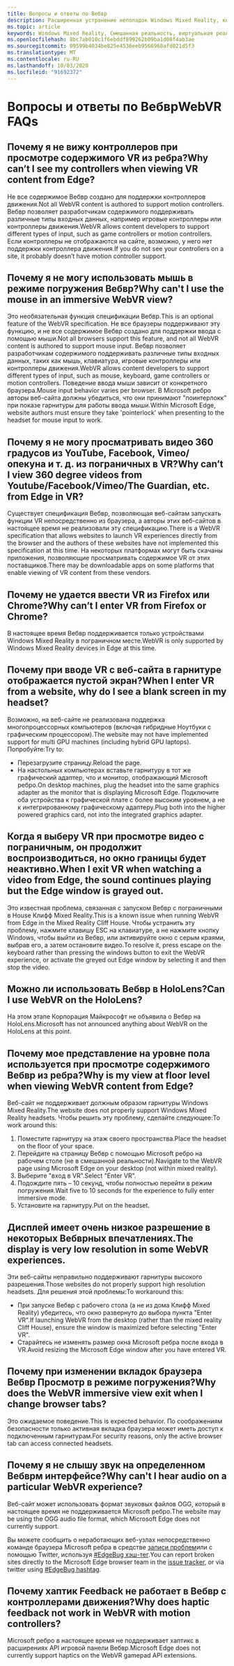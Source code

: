 ```yaml
---
title: Вопросы и ответы по Вебвр
description: Расширенная устранение неполадок Windows Mixed Reality, которая выходит за рамки стандартной документации по поддержке пользователей.
ms.topic: article
keywords: Windows Mixed Reality, Смешанная реальность, виртуальная реальность, VR, MR, устранение неполадок, ошибки, Справка, поддержка, Вебвр
ms.openlocfilehash: 8bc7ab010c1f6ebddf899262b09ba1d08f4ab3ae
ms.sourcegitcommit: 09599b4034be825e4536eeb9566968afd021d5f3
ms.translationtype: MT
ms.contentlocale: ru-RU
ms.lasthandoff: 10/03/2020
ms.locfileid: "91692372"
---
```

# <a name="webvr-faqs"></a><span data-ttu-id="e6f66-104">Вопросы и ответы по Вебвр</span><span class="sxs-lookup"><span data-stu-id="e6f66-104">WebVR FAQs</span></span>

## <a name="why-cant-i-see-my-controllers-when-viewing-vr-content-from-edge"></a><span data-ttu-id="e6f66-105">Почему я не вижу контроллеров при просмотре содержимого VR из ребра?</span><span class="sxs-lookup"><span data-stu-id="e6f66-105">Why can’t I see my controllers when viewing VR content from Edge?</span></span>

<span data-ttu-id="e6f66-106">Не все содержимое Вебвр создано для поддержки контроллеров движения.</span><span class="sxs-lookup"><span data-stu-id="e6f66-106">Not all WebVR content is authored to support motion controllers.</span></span> <span data-ttu-id="e6f66-107">Вебвр позволяет разработчикам содержимого поддерживать различные типы входных данных, например игровые контроллеры или контроллеры движения.</span><span class="sxs-lookup"><span data-stu-id="e6f66-107">WebVR allows content developers to support different types of input, such as game controllers or motion controllers.</span></span> <span data-ttu-id="e6f66-108">Если контроллеры не отображаются на сайте, возможно, у него нет поддержки контроллера движения.</span><span class="sxs-lookup"><span data-stu-id="e6f66-108">If you do not see your controllers on a site, it probably doesn’t have motion controller support.</span></span>

## <a name="why-cant-i-use-the-mouse-in-an-immersive-webvr-view"></a><span data-ttu-id="e6f66-109">Почему я не могу использовать мышь в режиме погружения Вебвр?</span><span class="sxs-lookup"><span data-stu-id="e6f66-109">Why can't I use the mouse in an immersive WebVR view?</span></span>

<span data-ttu-id="e6f66-110">Это необязательная функция спецификации Вебвр.</span><span class="sxs-lookup"><span data-stu-id="e6f66-110">This is an optional feature of the WebVR specification.</span></span> <span data-ttu-id="e6f66-111">Не все браузеры поддерживают эту функцию, и не все содержимое Вебвр создано для поддержки ввода с помощью мыши.</span><span class="sxs-lookup"><span data-stu-id="e6f66-111">Not all browsers support this feature, and not all WebVR content is authored to support mouse input.</span></span> <span data-ttu-id="e6f66-112">Вебвр позволяет разработчикам содержимого поддерживать различные типы входных данных, таких как мышь, клавиатура, игровые контроллеры или контроллеры движения.</span><span class="sxs-lookup"><span data-stu-id="e6f66-112">WebVR allows content developers to support different types of input, such as mouse, keyboard, game controllers or motion controllers.</span></span> <span data-ttu-id="e6f66-113">Поведение ввода мыши зависит от конкретного браузера.</span><span class="sxs-lookup"><span data-stu-id="e6f66-113">Mouse input behavior varies per browser.</span></span> <span data-ttu-id="e6f66-114">В Microsoft ребро авторы веб-сайта должны убедиться, что они принимают "поинтерлокк" при показе гарнитуры для работы ввода мыши.</span><span class="sxs-lookup"><span data-stu-id="e6f66-114">Within Microsoft Edge, website authors must ensure they take 'pointerlock' when presenting to the headset for mouse input to work.</span></span>

## <a name="why-cant-i-view-360-degree-videos-from-youtubefacebookvimeothe-guardian-etc-from-edge-in-vr"></a><span data-ttu-id="e6f66-115">Почему я не могу просматривать видео 360 градусов из YouTube, Facebook, Vimeo/опекуна и т. д. из пограничных в VR?</span><span class="sxs-lookup"><span data-stu-id="e6f66-115">Why can’t I view 360 degree videos from Youtube/Facebook/Vimeo/The Guardian, etc. from Edge in VR?</span></span>

<span data-ttu-id="e6f66-116">Существует спецификация Вебвр, позволяющая веб-сайтам запускать функции VR непосредственно из браузера, а авторы этих веб-сайтов в настоящее время не реализовали эту спецификацию.</span><span class="sxs-lookup"><span data-stu-id="e6f66-116">There is a WebVR specification that allows websites to launch VR experiences directly from the browser and the authors of these websites have not implemented this specification at this time.</span></span> <span data-ttu-id="e6f66-117">На некоторых платформах могут быть скачаны приложения, позволяющие просматривать содержимое VR от этих поставщиков.</span><span class="sxs-lookup"><span data-stu-id="e6f66-117">There may be downloadable apps on some platforms that enable viewing of VR content from these vendors.</span></span>

## <a name="why-cant-i-enter-vr-from-firefox-or-chrome"></a><span data-ttu-id="e6f66-118">Почему не удается ввести VR из Firefox или Chrome?</span><span class="sxs-lookup"><span data-stu-id="e6f66-118">Why can’t I enter VR from Firefox or Chrome?</span></span>

<span data-ttu-id="e6f66-119">В настоящее время Вебвр поддерживается только устройствами Windows Mixed Reality в пограничном месте.</span><span class="sxs-lookup"><span data-stu-id="e6f66-119">WebVR is only supported by Windows Mixed Reality devices in Edge at this time.</span></span>

## <a name="when-i-enter-vr-from-a-website-why-do-i-see-a-blank-screen-in-my-headset"></a><span data-ttu-id="e6f66-120">Почему при вводе VR с веб-сайта в гарнитуре отображается пустой экран?</span><span class="sxs-lookup"><span data-stu-id="e6f66-120">When I enter VR from a website, why do I see a blank screen in my headset?</span></span>

<span data-ttu-id="e6f66-121">Возможно, на веб-сайте не реализована поддержка многопроцессорных компьютеров (включая гибридные Ноутбуки с графическим процессором).</span><span class="sxs-lookup"><span data-stu-id="e6f66-121">The website may not have implemented support for multi GPU machines (including hybrid GPU laptops).</span></span> <span data-ttu-id="e6f66-122">Попробуйте:</span><span class="sxs-lookup"><span data-stu-id="e6f66-122">Try to:</span></span>
* <span data-ttu-id="e6f66-123">Перезагрузите страницу.</span><span class="sxs-lookup"><span data-stu-id="e6f66-123">Reload the page.</span></span>
* <span data-ttu-id="e6f66-124">На настольных компьютерах вставьте гарнитуру в тот же графический адаптер, что и монитор, отображающий Microsoft ребро.</span><span class="sxs-lookup"><span data-stu-id="e6f66-124">On desktop machines, plug the headset into the same graphics adapter as the monitor that is displaying Microsoft Edge.</span></span> <span data-ttu-id="e6f66-125">Подключите оба устройства к графической плате с более высоким уровнем, а не к интегрированному графическому адаптеру.</span><span class="sxs-lookup"><span data-stu-id="e6f66-125">Plug both into the higher powered graphics card, not into the integrated graphics adapter.</span></span>

## <a name="when-i-exit-vr-when-watching-a-video-from-edge-the-sound-continues-playing-but-the-edge-window-is-grayed-out"></a><span data-ttu-id="e6f66-126">Когда я выберу VR при просмотре видео с пограничным, он продолжит воспроизводиться, но окно границы будет неактивно.</span><span class="sxs-lookup"><span data-stu-id="e6f66-126">When I exit VR when watching a video from Edge, the sound continues playing but the Edge window is grayed out.</span></span>

<span data-ttu-id="e6f66-127">Это известная проблема, связанная с запуском Вебвр с пограничными в House Клифф Mixed Reality.</span><span class="sxs-lookup"><span data-stu-id="e6f66-127">This is a known issue when running WebVR from Edge in the Mixed Reality Cliff House.</span></span> <span data-ttu-id="e6f66-128">Чтобы устранить эту проблему, нажмите клавишу ESC на клавиатуре, а не нажмите кнопку Windows, чтобы выйти из Вебвр, или активируйте окно с серым краями, выбрав его, а затем остановите видео.</span><span class="sxs-lookup"><span data-stu-id="e6f66-128">To resolve it, press escape on the keyboard rather than pressing the windows button to exit the WebVR experience, or activate the greyed out Edge window by selecting it and then stop the video.</span></span>

## <a name="can-i-use-webvr-on-the-hololens"></a><span data-ttu-id="e6f66-129">Можно ли использовать Вебвр в HoloLens?</span><span class="sxs-lookup"><span data-stu-id="e6f66-129">Can I use WebVR on the HoloLens?</span></span>

<span data-ttu-id="e6f66-130">На этом этапе Корпорация Майкрософт не объявила о Вебвр на HoloLens.</span><span class="sxs-lookup"><span data-stu-id="e6f66-130">Microsoft has not announced anything about WebVR on the HoloLens at this point.</span></span>

## <a name="why-is-my-view-at-floor-level-when-viewing-webvr-content-from-edge"></a><span data-ttu-id="e6f66-131">Почему мое представление на уровне пола используется при просмотре содержимого Вебвр из ребра?</span><span class="sxs-lookup"><span data-stu-id="e6f66-131">Why is my view at floor level when viewing WebVR content from Edge?</span></span>

<span data-ttu-id="e6f66-132">Веб-сайт не поддерживает должным образом гарнитуры Windows Mixed Reality.</span><span class="sxs-lookup"><span data-stu-id="e6f66-132">The website does not properly support Windows Mixed Reality headsets.</span></span> <span data-ttu-id="e6f66-133">Чтобы решить эту проблему, сделайте следующее:</span><span class="sxs-lookup"><span data-stu-id="e6f66-133">To work around this:</span></span>
1. <span data-ttu-id="e6f66-134">Поместите гарнитуру на этаж своего пространства.</span><span class="sxs-lookup"><span data-stu-id="e6f66-134">Place the headset on the floor of your space.</span></span>
2. <span data-ttu-id="e6f66-135">Перейдите на страницу Вебвр с помощью Microsoft ребро на рабочем столе (не в смешанной реальности).</span><span class="sxs-lookup"><span data-stu-id="e6f66-135">Navigate to the WebVR page using Microsoft Edge on your desktop (not within mixed reality).</span></span>
3. <span data-ttu-id="e6f66-136">Выберите "вход в VR".</span><span class="sxs-lookup"><span data-stu-id="e6f66-136">Select "Enter VR".</span></span>
4. <span data-ttu-id="e6f66-137">Подождите пять – 10 секунд, чтобы полностью перейти в режим погружения.</span><span class="sxs-lookup"><span data-stu-id="e6f66-137">Wait five to 10 seconds for the experience to fully enter immersive mode.</span></span>
5. <span data-ttu-id="e6f66-138">Установите на гарнитуру.</span><span class="sxs-lookup"><span data-stu-id="e6f66-138">Put on the headset.</span></span>

## <a name="the-display-is-very-low-resolution-in-some-webvr-experiences"></a><span data-ttu-id="e6f66-139">Дисплей имеет очень низкое разрешение в некоторых Вебврных впечатлениях.</span><span class="sxs-lookup"><span data-stu-id="e6f66-139">The display is very low resolution in some WebVR experiences.</span></span>

<span data-ttu-id="e6f66-140">Эти веб-сайты неправильно поддерживают гарнитуры высокого разрешения.</span><span class="sxs-lookup"><span data-stu-id="e6f66-140">Those websites do not properly support high resolution headsets.</span></span> <span data-ttu-id="e6f66-141">Для решения этой проблемы:</span><span class="sxs-lookup"><span data-stu-id="e6f66-141">To workaround this:</span></span>
* <span data-ttu-id="e6f66-142">При запуске Вебвр с рабочего стола (а не из дома Клифф Mixed Reality) убедитесь, что окно развернуто до выбора пункта "Enter VR".</span><span class="sxs-lookup"><span data-stu-id="e6f66-142">If launching WebVR from the desktop (rather than the mixed reality Cliff House), ensure the window is maximized before selecting "Enter VR".</span></span>
* <span data-ttu-id="e6f66-143">Старайтесь не изменять размер окна Microsoft ребра после входа в VR.</span><span class="sxs-lookup"><span data-stu-id="e6f66-143">Avoid resizing the Microsoft Edge window after you have entered VR.</span></span>

## <a name="why-does-the-webvr-immersive-view-exit-when-i-change-browser-tabs"></a><span data-ttu-id="e6f66-144">Почему при изменении вкладок браузера Вебвр Просмотр в режиме погружения?</span><span class="sxs-lookup"><span data-stu-id="e6f66-144">Why does the WebVR immersive view exit when I change browser tabs?</span></span>

<span data-ttu-id="e6f66-145">Это ожидаемое поведение.</span><span class="sxs-lookup"><span data-stu-id="e6f66-145">This is expected behavior.</span></span> <span data-ttu-id="e6f66-146">По соображениям безопасности только активная вкладка браузера может иметь доступ к подключенным гарнитурам.</span><span class="sxs-lookup"><span data-stu-id="e6f66-146">For security reasons, only the active browser tab can access connected headsets.</span></span>

## <a name="why-cant-i-hear-audio-on-a-particular-webvr-experience"></a><span data-ttu-id="e6f66-147">Почему я не слышу звук на определенном Вебврм интерфейсе?</span><span class="sxs-lookup"><span data-stu-id="e6f66-147">Why can't I hear audio on a particular WebVR experience?</span></span>

<span data-ttu-id="e6f66-148">Веб-сайт может использовать формат звуковых файлов OGG, который в настоящее время не поддерживается Microsoft ребро.</span><span class="sxs-lookup"><span data-stu-id="e6f66-148">The website may be using the OGG audio file format, which Microsoft Edge does not currently support.</span></span>

<span data-ttu-id="e6f66-149">Вы можете сообщить о неработающих веб-узлах непосредственно команде браузера Microsoft ребра в средстве [записи проблем](https://developer.microsoft.com/en-us/microsoft-edge/platform/issues/)или с помощью Twitter, используя [#EdgeBug хэш-тег](https://blogs.windows.com/msedgedev/2016/08/11/edgebug-twitter/).</span><span class="sxs-lookup"><span data-stu-id="e6f66-149">You can report broken sites directly to the Microsoft Edge browser team in the [issue tracker](https://developer.microsoft.com/en-us/microsoft-edge/platform/issues/), or via twitter using [#EdgeBug hashtag](https://blogs.windows.com/msedgedev/2016/08/11/edgebug-twitter/).</span></span>

## <a name="why-does-haptic-feedback-not-work-in-webvr-with-motion-controllers"></a><span data-ttu-id="e6f66-150">Почему хаптик Feedback не работает в Вебвр с контроллерами движения?</span><span class="sxs-lookup"><span data-stu-id="e6f66-150">Why does haptic feedback not work in WebVR with motion controllers?</span></span>

<span data-ttu-id="e6f66-151">Microsoft ребро в настоящее время не поддерживает хаптикс в расширениях API игровой панели Вебвр.</span><span class="sxs-lookup"><span data-stu-id="e6f66-151">Microsoft Edge does not currently support haptics on the WebVR gamepad API extensions.</span></span>


